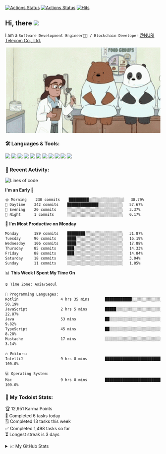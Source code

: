 
[![Actions Status](https://github.com/ddok2/ddok2/workflows/Todoist%20Readme/badge.svg)](https://github.com/ddok2/ddok2/actions)
[![Actions Status](https://github.com/ddok2/ddok2/workflows/wakatime-stats/badge.svg)](https://github.com/ddok2/ddok2/actions)
[![Hits](https://hits.seeyoufarm.com/api/count/incr/badge.svg?url=https%3A%2F%2Fgithub.com%2Fddok2)](https://hits.seeyoufarm.com)

<!-- ![visitors](https://visitor-badge.laobi.icu/badge?page_id=ddok2.ddok2) -->
## Hi, there <img src="https://raw.githubusercontent.com/MartinHeinz/MartinHeinz/master/wave.gif" width="25px">

I am a `Software Development Engineer🧑‍💻 / Blockchain Developer` [@NURI Telecom Co., Ltd.](http://www.nuritelecom.com)


<p align="center">
<img align="center" alt="GIF" src="img/debugging.gif" />
</p>


### 🛠 Languages & Tools:
<p>
    <img src="https://img.shields.io/badge/go-%2300ADD8.svg?&style=for-the-badge&logo=go&logoColor=white"/>
    <img src="https://img.shields.io/badge/node.js%20-%2343853D.svg?&style=for-the-badge&logo=node.js&logoColor=white"/>
    <img src="https://img.shields.io/badge/javascript%20-%23323330.svg?&style=for-the-badge&logo=javascript&logoColor=%23F7DF1E"/>
    <img src="https://img.shields.io/badge/typescript%20-%23007ACC.svg?&style=for-the-badge&logo=typescript&logoColor=white"/>
    <img src="https://img.shields.io/badge/python%20-%2314354C.svg?&style=for-the-badge&logo=python&logoColor=white"/>
    <img src="https://img.shields.io/badge/react%20-%2320232a.svg?&style=for-the-badge&logo=react&logoColor=%2361DAFB"/>
    <img src="https://img.shields.io/badge/AWS%20-%23FF9900.svg?&style=for-the-badge&logo=amazon-aws&logoColor=white"/>
    <img src="https://img.shields.io/badge/Google%20Cloud%20-%234285F4.svg?&style=for-the-badge&logo=google-cloud&logoColor=white"/>
    <img src="https://img.shields.io/badge/docker%20-%230db7ed.svg?&style=for-the-badge&logo=docker&logoColor=white"/>
    <img src="https://img.shields.io/badge/kubernetes%20-%23326ce5.svg?&style=for-the-badge&logo=kubernetes&logoColor=white"/>
    <img src="https://img.shields.io/badge/ansible%20-%231A1918.svg?&style=for-the-badge&logo=ansible&logoColor=white"/>
</p>

### 🌈 Recent Activity:
<!--START_SECTION:waka-->
![Lines of code](https://img.shields.io/badge/From%20Hello%20World%20I%27ve%20Written-617792%20lines%20of%20code-blue)

**I'm an Early 🐤** 

```text
🌞 Morning    230 commits    █████████░░░░░░░░░░░░░░░░   38.79% 
🌆 Daytime    342 commits    ██████████████░░░░░░░░░░░   57.67% 
🌃 Evening    20 commits     ░░░░░░░░░░░░░░░░░░░░░░░░░   3.37% 
🌙 Night      1 commits      ░░░░░░░░░░░░░░░░░░░░░░░░░   0.17%

```
📅 **I'm Most Productive on Monday** 

```text
Monday       189 commits    ████████░░░░░░░░░░░░░░░░░   31.87% 
Tuesday      96 commits     ████░░░░░░░░░░░░░░░░░░░░░   16.19% 
Wednesday    106 commits    ████░░░░░░░░░░░░░░░░░░░░░   17.88% 
Thursday     85 commits     ███░░░░░░░░░░░░░░░░░░░░░░   14.33% 
Friday       88 commits     ███░░░░░░░░░░░░░░░░░░░░░░   14.84% 
Saturday     18 commits     ░░░░░░░░░░░░░░░░░░░░░░░░░   3.04% 
Sunday       11 commits     ░░░░░░░░░░░░░░░░░░░░░░░░░   1.85%

```


📊 **This Week I Spent My Time On** 

```text
⌚︎ Time Zone: Asia/Seoul

💬 Programming Languages: 
Kotlin                   4 hrs 35 mins       ████████████░░░░░░░░░░░░░   50.19% 
JavaScript               2 hrs 5 mins        █████░░░░░░░░░░░░░░░░░░░░   22.87% 
Java                     53 mins             ██░░░░░░░░░░░░░░░░░░░░░░░   9.82% 
TypeScript               45 mins             ██░░░░░░░░░░░░░░░░░░░░░░░   8.28% 
Mustache                 17 mins             ░░░░░░░░░░░░░░░░░░░░░░░░░   3.14%

🔥 Editors: 
IntelliJ                 9 hrs 8 mins        █████████████████████████   100.0%

💻 Operating System: 
Mac                      9 hrs 8 mins        █████████████████████████   100.0%

```


<!--END_SECTION:waka-->

### 🚧 My Todoist Stats:
<!-- TODO-IST:START -->
🏆  12,951 Karma Points           
🌸  Completed 6 tasks today           
🗓  Completed 13 tasks this week           
✅  Completed 1,498 tasks so far           
⏳  Longest streak is 3 days
<!-- TODO-IST:END -->

<details>
<summary>📈 My GitHub Stats</summary>
<p align="center"> <img src="https://github-readme-stats.vercel.app/api?username=ddok2&show_icons=true" alt="ddok2" />
</details>
